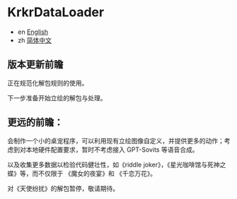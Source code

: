 # KrkrDataLoader

- en [English](docs/README-en.md)
- zh [简体中文](docs/README-zh.md)

## 版本更新前瞻

正在规范化解包规则的使用。

下一步准备开始立绘的解包与处理。

## 更远的前瞻：

会制作一个小的桌宠程序，可以利用现有立绘图像自定义，并提供更多的动作；考虑到对本地硬件配置要求，暂时不考虑接入 GPT-Sovits 等语音合成。

以及收集更多数据以检验代码健壮性，如《riddle joker》，《星光咖啡馆与死神之蝶》等，而不仅限于 《魔女的夜宴》和 《千恋万花》。

对《天使纷扰》的解包暂停，敬请期待。